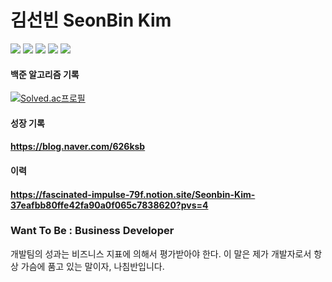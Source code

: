 # 김선빈 SeonBin Kim

<img src="https://img.shields.io/badge/JAVA-00599C?style=flat-square&logo=JAVA&logoColor=white"/></a>
<img src="https://img.shields.io/badge/Spring Boot-00B700?style=flat-square&logo=SPRING&logoColor=white"/></a>
<img src="https://img.shields.io/badge/react-61DAFB?style=flat-squre&logo=react&logoColor=black">
<img src="https://img.shields.io/badge/Android-63AA00?style=flat-square&logo=Android&logoColor=white"/></a>
<img src="https://img.shields.io/badge/oracle-F80000?style=flat-square&logo=oracle&logoColor=white">

#### 백준 알고리즘 기록
[![Solved.ac프로필](http://mazassumnida.wtf/api/generate_badge?boj=nudeActor)](https://solved.ac/nudeActor})

#### 성장 기록
#### https://blog.naver.com/626ksb

#### 이력
#### https://fascinated-impulse-79f.notion.site/Seonbin-Kim-37eafbb80ffe42fa90a0f065c7838620?pvs=4

<H3>Want To Be : Business Developer</H3>
<p>개발팀의 성과는 비즈니스 지표에 의해서 평가받아야 한다. 이 말은 제가 개발자로서
항상 가슴에 품고 있는 말이자, 나침반입니다.
